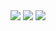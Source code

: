 <div align="center">
  <img src="https://github-readme-stats.vercel.app/api?username=MuhammedEmirEren&show_icons=true&theme=tokyonight" />
  <img src=https://github-readme-stats.vercel.app/api/top-langs/?username=MuhammedEmirEren&layout=compact&theme=radical)](https://github.com/anuraghazra/github-readme-stats/>
  <img src=https://github.com/YOUR_USERNAME/MuhammedEmirEren/blob/output/github-contribution-grid-snake.svg/>
</div>
